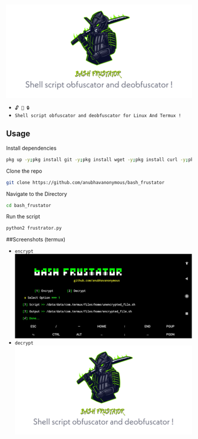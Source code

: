 
<img src="logo.jpg"><br>


* `🔓 🔐 🔒`<br />
* `Shell script obfuscator and deobfuscator for Linux And Termux !`

## Usage
Install dependencies
```bash
pkg up -y;pkg install git -y;pkg install wget -y;pkg install curl -y;pkg install openssl -y;pkg install python2 -y;pip2 install requests;pip2 install mechanize;pip2 install bs4;pip2 install uncompyle6;npm install -g bash-obfuscate
```
Clone the repo
```bash
git clone https://github.com/anubhavanonymous/bash_frustator
```
Navigate to the Directory
```bash
cd bash_frustator
```

Run the script
```bash
python2 frustrator.py
```
##Screenshots (termux)
* `encrypt`
<img src="IMG_20210603_190203.jpg"><br>
* `decrypt`
<img src="logo.jpg"><br>
